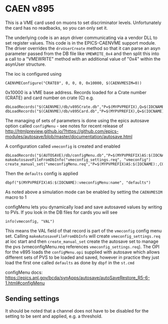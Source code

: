 # CAEN v895

This is a VME card used on muons to set discriminator levels. Unfortunately the card has no readbacks, so you can only set it.

The underlying code is an asyn driver communicating via a vendor DLL to set register values. This code is in the EPICS-CAENVME support module. The driver overrides the `drvUserCreate` method so that it can parse an asyn parameter passed from the DB file like `VMEWRITE_0x4` and then split this into a call to a "VMEWRITE" method with an additional value of "0x4" within the asynUser structure. 

The ioc is configured using
```
CAENVMEConfigure("CRATE0", 0, 0, 0, 0x10000, $(CAENVMESIM=0)) 
```
0x10000 is a VME base address. Records loaded for a Crate number (CRATE) and card number on crate (C) e.g.
```
dbLoadRecords("$(CAENVME)/db/v895Crate.db","P=$(MYPVPREFIX),Q=$(IOCNAME):,CRATE=0,PORT=CRATE0")
dbLoadRecords("$(CAENVME)/db/v895Card.db","P=$(MYPVPREFIX),Q=$(IOCNAME):,CRATE=0,PORT=CRATE0,C=0")
```
The managing of sets of parameters is done using the epics autosave option called `configMenu` - see notes for recent release of
http://htmlpreview.github.io/?https://github.com/epics-modules/autosave/blob/master/documentation/autosave.html

A configuration called `vmeconfig` is created and enabled
```
dbLoadRecords("$(AUTOSAVE)/db/configMenu.db","P=$(MYPVPREFIX)AS:$(IOCNAME):,CONFIG=vmeconfig")
makeAutosaveFileFromDbInfo("vmeconfig_settings.req", "vmeconfig")
create_manual_set("vmeconfigMenu.req","P=$(MYPVPREFIX)AS:$(IOCNAME):,CONFIG=vmeconfig,CONFIGMENU=1")
```
Then the `defaults` config is applied
```
dbpf("$(MYPVPREFIX)AS:$(IOCNAME):vmeconfigMenu:name", "defaults")
```
As noted above a simulation mode can be enabled by setting the `CAENVMESIM` macro to 1

configMenu lets you dynamically load and save autosaved values by writing to PVs. If you look in the DB files for cards you will see
```
info(vmeconfig, "VAL")
```
This means the VAL field of that record is part of the `vmeconfig` config menu set. Calling `makeAutosaveFileFromDbInfo` will create `vmeconfig_settings.req` at ioc start and then `create_manual_set` create the autosave set to manage the pvs (vmeconfigMenu.req references `vmeconfig_settings.req`). The OPI for the v895 loads the `configMenu.opi` supplied with autosave which allows different sets of PVS to be loaded and saved, however in practice they just load the first one called `defaults` as done by `dbpf` in the `st.cmd`

configMenu docs: https://epics.anl.gov/bcda/synApps/autosave/autoSaveRestore_R5-6-1.html#configMenu

## Sending settings

It should be noted that a channel does not have to be disabled for the setting to be sent and applied, e.g. a threshold.
